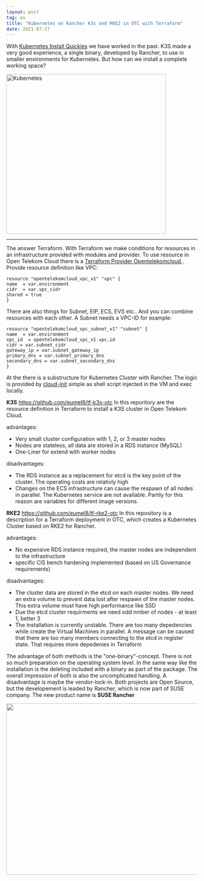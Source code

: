 ```yaml
---
layout: post
tag: en
title: "Kubernetes on Rancher K3s and RKE2 in OTC with Terraform"
date: 2021-07-17
---
```


With <a href="https://blog.eumelnet.de/blogs/blog8.php/kubernetes-install-quickies">Kubernetes Install Quickies</a> we have worked in the past. K3S made a very good experience, a single binary, developed by Rancher, to use in smaller environments for Kubernetes. But how can we install a complete working space?

<img src="/blog/images/kubernetes.png" alt="Kubernetes" title="Kubernetes Logo" align="middle" width="420" height="420" />

<!--more-->
---

The answer Terraform. With Terraform we make conditions for resources in an infrastructure provided with modules and provider. To use resource in Open Telekom Cloud there is a <a href="https://registry.terraform.io/providers/opentelekomcloud/opentelekomcloud/latest/docs">Terraform Provider Opentelekomcloud </a>. Provide resource definition like VPC:

```
resource "opentelekomcloud_vpc_v1" "vpc" {
name  = var.environment
cidr  = var.vpc_cidr
shared = true
}
```

There are also things for Subnet, EIP, ECS, EVS etc.. And you can combine resources with each other. A Subnet needs a VPC-ID for example:

```
resource "opentelekomcloud_vpc_subnet_v1" "subnet" {
name  = var.environment
vpc_id  = opentelekomcloud_vpc_v1.vpc.id
cidr = var.subnet_cidr
gateway_ip = var.subnet_gateway_ip
primary_dns = var.subnet_primary_dns
secondary_dns = var.subnet_secondary_dns
}
```

At the there is a substructure for Kubernetes Cluster with Rancher. The logic is provided by <a href="https://cloud-init.io/">cloud-init</a> simple as shell script injected in the VM and exec locally.

<strong>K3S</strong>
https://github.com/eumel8/tf-k3s-otc
In this reporitory are the resource definition in Terraform to install a K3S cluster in Open Telekom Cloud. 

advantages:
<ul>
  <li>Very small cluster configuration with 1, 2, or 3 master nodes</li>
  <li>Nodes are stateless, all data are stored in a RDS instance (MySQL)</li>
  <li>One-Liner for extend with worker nodes</li>
</ul>


disadvantages:
<ul>
  <li>The RDS instance as a replacement for etcd is the key point of the cluster. The operating costs are relativly high</li>
  <li>Changes on the ECS infrastructure can cause the respawn of all nodes in parallel. The Kubernetes service are not available. Partily for this reason are variables for different image versions.</li>
</ul>


<strong>RKE2</strong>
https://github.com/eumel8/tf-rke2-otc
In this repository is a description for a Terraform deployment in OTC, which creates a Kubernetes Cluster based on RKE2 for Rancher.

advantages:
<ul>
  <li>No expensive RDS instance required, the master nodes are independent to the infrastructure</li>
  <li>specific CIS bench hardening implemented (based on US Governance requirements) </li>
</ul>

disadvantages:
<ul>
  <li>The cluster data are stored in the etcd on each master nodes. We need an extra volume to prevent data lost after respawn of the master nodes. This extra volume must have high performance like SSD</li>
  <li>Due the etcd cluster requirments we need odd nmber of nodes - at least 1, better 3</li>
  <li>The installation is currently unstable. There are too many depedencies while create the Virtual Machines in parallel. A message can be caused that there are too many members connecting to the etcd in register state. That requires more depedenies in Terraform</li>
</ul>

The advantage of both methods is the "one-binary"-concept. There is not so much preparation on the operating system level. In the same way like the installation is the deleting  included with a binary as part of the package. The overall impression of both is also the uncomplicated handling.
A disadvantage is maybe the vendor-lock-in. Both projects are Open Source, but the developement is leaded by Rancher, which is now part of SUSE company. The new product name is <strong>SUSE Rancher</strong>

<img src="/blog/images/2021-07-21-1.png" width="900" height="450" />
